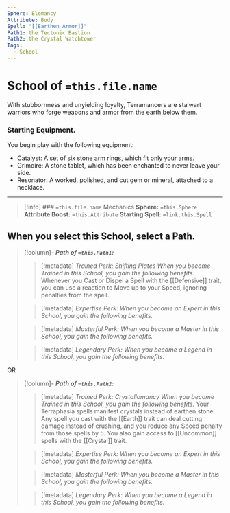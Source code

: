 ```yaml
---
Sphere: Elemancy
Attribute: Body
Spell: "[[Earthen Armor]]"
Path1: the Tectonic Bastion
Path2: the Crystal Watchtower
Tags:
  - School
---
```

# School of  `=this.file.name`
With stubbornness and unyielding loyalty, Terramancers are stalwart warriors who forge weapons and armor from the earth below them.
### Starting Equipment.
You begin play with the following equipment:
- Catalyst: A set of six stone arm rings, which fit only your arms.
- Grimoire: A stone tablet, which has been enchanted to never leave your side.
- Resonator: A worked, polished, and cut gem or mineral, attached to a necklace.
- - -
>[!info] ### `=this.file.name` Mechanics
>**Sphere:** `=this.Sphere`
> **Attribute Boost:** `=this.Attribute`
> **Starting Spell:** `=link.this.Spell`

## When you select  this School,  select  a  Path. 

>[!column]- ***Path of `=this.Path1`:*** 
>> [!metadata] *Trained Perk: Shifting Plates*
>> *When you become Trained in this School, you gain the following benefits.*
>> Whenever you Cast or Dispel a Spell with the [[Defensive]] trait, you can use a reaction to Move up to your Speed, ignoring penalties from the spell.
>
>> [!metadata] *Expertise Perk:*
>> *When you become an Expert in this School, you gain the following benefits.*
>
>> [!metadata] *Masterful Perk:*
>>*When you become a Master in this School, you gain the following benefits.*
>
>> [!metadata] *Legendary Perk:*
>>*When you become a Legend in this School, you gain the following benefits.*

OR

>[!column]- ***Path of `=this.Path2`:*** 
>> [!metadata] *Trained Perk: Crystallomancy*
>>*When you become Trained in this School, you gain the following benefits.*
>>Your Terraphasia spells manifest crystals instead of earthen stone. Any  spell you cast with the [[Earth]] trait can deal cutting damage instead of crushing, and you reduce any Speed penalty from those spells by 5. You also gain access to [[Uncommon]] spells with the [[Crystal]] trait.
>
>> [!metadata] *Expertise Perk:*
>> *When you become an Expert in this School, you gain the following benefits.*
>
>> [!metadata] *Masterful Perk:*
>>*When you become a Master in this School, you gain the following benefits.*
>
>> [!metadata] *Legendary Perk:*
>> *When you become a Legend in this School, you gain the following benefits.*